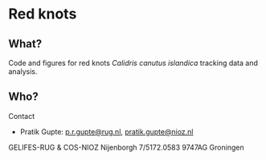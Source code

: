 # Red knots

## What?

Code and figures for red knots *Calidris canutus islandica* tracking data and analysis.

## Who?

Contact
- Pratik Gupte: p.r.gupte@rug.nl, pratik.gupte@nioz.nl

GELIFES-RUG & COS-NIOZ
Nijenborgh 7/5172.0583 9747AG Groningen
